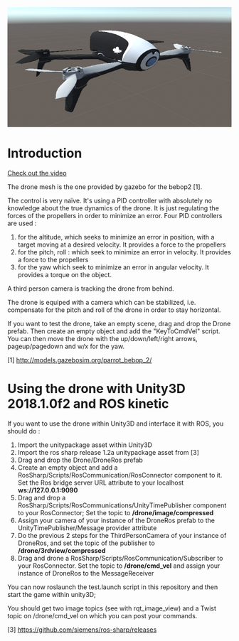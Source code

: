
[![Drone Demo Video](media/drone_unity.png)](https://youtu.be/XajgNfNJ1VI)

# Introduction

[Check out the video](https://youtu.be/XajgNfNJ1VI)

The drone mesh is the one provided by gazebo for the bebop2 [1].


The control is very naïve. It's using a PID controller with absolutely no knowledge about the true dynamics of the drone. It is just regulating the forces of the propellers in order to minimize an error. Four PID controllers are used :
1) for the altitude, which seeks to minimize an error in position, with a target moving at a desired velocity. It provides a force to the propellers
2) for the pitch, roll : which seek to minimize an error in velocity. It provides a force to the propellers
3) for the yaw which seek to minimize an error in angular velocity. It provides a torque on the object.

A third person camera is tracking the drone from behind.

The drone is equiped with a camera which can be stabilized, i.e. compensate for the pitch and roll of the drone in order to stay horizontal.

If you want to test the drone, take an empty scene, drag and drop the Drone prefab. Then create an empty object and add the "KeyToCmdVel" script. You can then move the drone with the up/down/left/right arrows, pageup/pagedown and w/x for the yaw.

[1] http://models.gazebosim.org/parrot_bebop_2/


# Using the drone with Unity3D 2018.1.0f2 and ROS kinetic

If you want to use the drone within Unity3D and interface it with ROS, you should do :

1. Import the unitypackage asset within Unity3D
1. Import the ros sharp release 1.2a unitypackage asset from [3]
1. Drag and drop the Drone/DroneRos prefab
1. Create an empty object and add a RosSharp/Scripts/RosCommunication/RosConnector component to it. Set the Ros bridge server URL attribute to your localhost **ws://127.0.0.1:9090**
1. Drag and drop a RosSharp/Scripts/RosCommunications/UnityTimePublisher component to your RosConnector; Set the topic to **/drone/image/compressed**
1. Assign your camera of your instance of the DroneRos prefab to the UnityTimePublisher/Message provider attribute
1. Do the previous 2 steps for the ThirdPersonCamera  of your instance of DroneRos, and set the topic of the publisher to **/drone/3rdview/compressed**
1. Drag and drone a RosSharp/Scripts/RosCommunication/Subscriber to your RosConnector. Set the topic to **/drone/cmd_vel**  and assign your instance of DroneRos  to the MessageReceiver

You can now roslaunch the test.launch script in this repository and then start the game within unity3D;

You should get two image topics (see with rqt_image_view)  and a Twist topic on /drone/cmd_vel on which you can post your commands.


[3]  https://github.com/siemens/ros-sharp/releases
